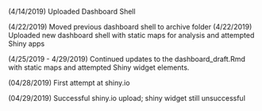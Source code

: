 (4/14/2019) Uploaded Dashboard Shell

(4/22/2019) Moved previous dashboard shell to archive folder
(4/22/2019) Uploaded new dashboard shell with static maps for analysis and attempted Shiny apps


(4/25/2019 - 4/29/2019) Continued updates to the dashboard_draft.Rmd with static maps and attempted Shiny widget elements.

(04/28/2019) First attempt at shiny.io

(04/29/2019) Successful shiny.io upload; shiny widget still unsuccessful
